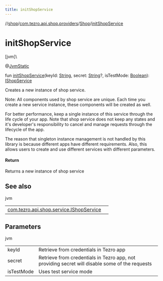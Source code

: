 ```yaml
---
title: initShopService
---
```

//[shop](../../../index.html)/[com.tezro.api.shop.providers](../index.html)/[Shop](index.html)/[initShopService](init-shop-service.html)



# initShopService



[jvm]\




@[JvmStatic](https://kotlinlang.org/api/latest/jvm/stdlib/kotlin.jvm/-jvm-static/index.html)



fun [initShopService](init-shop-service.html)(keyId: [String](https://kotlinlang.org/api/latest/jvm/stdlib/kotlin/-string/index.html), secret: [String](https://kotlinlang.org/api/latest/jvm/stdlib/kotlin/-string/index.html)?, isTestMode: [Boolean](https://kotlinlang.org/api/latest/jvm/stdlib/kotlin/-boolean/index.html)): [IShopService](../../com.tezro.api.shop.service/-i-shop-service/index.html)



Creates a new instance of shop service.



Note: All components used by shop service are unique. Each time you create a new service instance, these components will be created as well.



For better performance, keep a single instance of this service through the life cycle of your app. Note that shop service does not keep any states and it's developer's responsibility to cancel and manage requests through the lifecycle of the app.



The reason that singleton instance management is not handled by this library is because different apps have different requirements. Also, this allows users to create and use different services with different parameters.



#### Return



Returns a new instance of shop service



## See also


jvm

| | |
|---|---|
| [com.tezro.api.shop.service.IShopService](../../com.tezro.api.shop.service/-i-shop-service/index.html) |  |



## Parameters


jvm

| | |
|---|---|
| keyId | Retrieve from credentials in Tezro app |
| secret | Retrieve from credentials in Tezro app, not providing secret will disable some of the requests |
| isTestMode | Uses test service mode |





